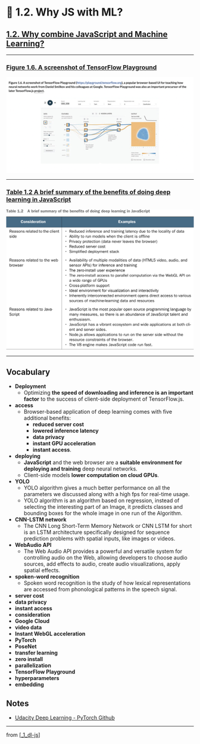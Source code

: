 # 🌱 1.2. Why JS with ML?

## [**1.2.** Why combine JavaScript and Machine Learning?](https://livebook.manning.com/book/deep-learning-with-javascript/chapter-1/95)

---

### [**Figure 1.6.** A screenshot of TensorFlow Playground](https://livebook.manning.com/book/deep-learning-with-javascript/chapter-1/ch01fig06)

<img src="../../../assets/figures/Figure_1-6.png"/>

---

### [**Table 1.2** A brief summary of the benefits of doing deep learning in JavaScript](https://livebook.manning.com/book/deep-learning-with-javascript/chapter-1/ch01table02)

<img src="../../assets/../../assets/tables/table_1-2.png"/>

---

## **Vocabulary**

- <b>Deployment</b>
  - Optimizing **the speed of downloading and inference is an important factor** to the success of client-side deployment of TensorFlow.js.
- <b>access</b>
  - Browser-based application of deep learning comes with five additional benefits:
    - **reduced server cost**
    - **lowered inference latency**
    - **data privacy**
    - **instant GPU acceleration**
    - **instant access**.
- <b>deploying</b>
  - **JavaScript** and the web browser are a **suitable environment for deploying and training** deep neural networks.
  - Client-side models **lower computation on cloud GPUs**.
- <b>YOLO</b>
  - YOLO algorithm gives a much better performance on all the parameters we discussed along with a high fps for real-time usage.
  - YOLO algorithm is an algorithm based on regression, instead of selecting the interesting part of an Image, it predicts classes and bounding boxes for the whole image in one run of the Algorithm.
- <b>CNN-LSTM network</b>
  - The CNN Long Short-Term Memory Network or CNN LSTM for short is an LSTM architecture specifically designed for sequence prediction problems with spatial inputs, like images or videos.
- <b>**WebAudio API**</b>
  - The Web Audio API provides a powerful and versatile system for controlling audio on the Web, allowing developers to choose audio sources, add effects to audio, create audio visualizations, apply spatial effects.
- <b>**spoken-word recognition**</b>
  - Spoken word recognition is the study of how lexical representations are accessed from phonological patterns in the speech signal.
- <b>server cost</b>
- <b>data privacy</b>
- <b>instant access</b>
- <b>consideration</b>
- <b>Google Cloud</b>
- <b>video data</b>
- <b>Instant WebGL acceleration</b>
- <b>PyTorch</b>
- <b>PoseNet</b>
- <b>transfer learning</b>
- <b>zero install</b>
- <b>parallelization</b>
- <b>TensorFlow Playground</b>
- <b>hyperparameters</b>
- <b>embedding</b>

## Notes

- [Udacity Deep Learning - PyTorch Github](https://github.com/udacity/deep-learning-v2-pytorch)

<link rel="stylesheet" type="text/css" media="all" href="../../../assets/css/custom.css" />

---

from [[_1_dl-js]]

[//begin]: # "Autogenerated link references for markdown compatibility"
[_1_dl-js]: ../_1_dl-js.md "🌱 1 DL and JS"
[//end]: # "Autogenerated link references"
